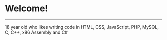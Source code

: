 # Welcome!
<hr>

18 year old who likes writing code in HTML, CSS, JavaScript, PHP, MySQL, C, C++, x86 Assembly and C#
